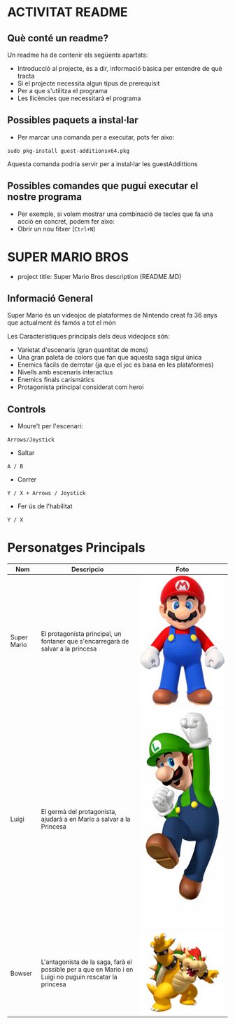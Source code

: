 <h1>ACTIVITAT README</h1>
<!-- start project-info -->
<!--
project title: Què conté un arxiu README.MD
--->

<!-- end project info -->

<!-- start initial description -->
<h2 style:" text-align: center;"> Què conté un readme? </h2>
<p>
Un readme ha de contenir els següents apartats:
<ul>
    <li>Introducció al projecte, és a dir, informació bàsica per entendre de què tracta</li>
    <li>Si el projecte necessita algun tipus de prerequisit</li>
    <li>Per a que s'utilitza el programa</li>
    <li>Les llicències que necessitarà el programa</li>
</ul>
</p>
<!-- end initial description -->

<!-- package installation example -->
## Possibles paquets a instal·lar</h2>
- Per marcar una comanda per a executar, pots fer aixo: 
```
sudo pkg-install guest-additionsx64.pkg
```
Aquesta comanda podria servir per a instal·lar les guestAddittions
<!-- end of package instalation example -->

<!-- commands example -->
## Possibles comandes que pugui executar el nostre programa
- Per exemple, si volem mostrar una combinació de tecles que fa una acció en concret, podem fer aixo:
- Obrir un nou fitxer (`Ctrl+N`)

# SUPER MARIO BROS
 
<!-- Initial Description -->
- project title: Super Mario Bros description (README.MD)
<!-- End Initial Description -->

<!-- General Information -->
## Informació General
Super Mario és un videojoc de plataformes de Nintendo creat fa 36 anys que actualment és famós a tot el món </p>
Les Característiques principals dels deus videojocs són:
- Varietat d'escenaris (gran quantitat de mons)
- Una gran paleta de colors que fan que aquesta saga sigui única
- Enemics fàcils de derrotar (ja que el joc es basa en les plataformes)
- Nivells amb escenaris interactius
- Enemics finals carismàtics
- Protagonista principal considerat com heroi
<!-- End general information -->

<!-- Control Explanation -->
## Controls
- Moure't per l'escenari:
```
Arrows/Joystick
```
- Saltar
```
A / B
``` 
- Correr
```
Y / X + Arrows / Joystick 
```
- Fer ús de l'habilitat 
```
Y / X
```
<!-- End of Control Explanation -->

<!-- Main Characters Explanation -->
<h1>Personatges Principals</h1>

| Nom | Descripcio | Foto |
| ------- | ------- | ------- |
| Super Mario | El protagonista principal, un fontaner que s'encarregarà de salvar a la princesa | <img src="Mario.png"> |
| Luigi | El germà del protagonista, ajudarà a en Mario a salvar a la Princesa | <img src="luigi.jpg"> |
| Bowser | L'antagonista de la saga, farà el possible per a que en Mario i en Luigi no puguin rescatar la princesa | <img src="Bowser.png"> |
